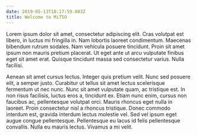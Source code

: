 ```yaml
---
date: 2019-05-13T18:17:59.603Z
title: Welcome to MiTSO
---
```

Lorem ipsum dolor sit amet, consectetur adipiscing elit. Cras volutpat est libero, in luctus mi fringilla in. Nam lobortis laoreet condimentum. Maecenas bibendum rutrum sodales. Nam vehicula posuere tincidunt. Proin sit amet ipsum non mauris pretium placerat. Ut eget ante ut arcu vulputate finibus eget sit amet erat. Quisque tincidunt massa sed consectetur varius. Nulla facilisi.

Aenean sit amet cursus lectus. Integer quis pretium velit. Nunc sed posuere elit, a semper justo. Curabitur ut tellus sit amet lectus scelerisque fermentum ut nec nunc. Nunc sit amet vulputate quam, ac tristique est. In non risus facilisis, luctus eros a, tincidunt ex. Etiam nunc enim, cursus non faucibus ac, pellentesque volutpat orci. Mauris rhoncus eget nulla in laoreet. Proin consectetur nisl a rhoncus tristique. Donec commodo interdum est, gravida interdum lectus molestie vel. Sed vel ipsum eget augue congue pellentesque. Pellentesque eu lacus id felis pellentesque convallis. Nulla eu mauris lectus. Vivamus a mi velit.
